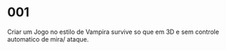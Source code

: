# 001
Criar um Jogo no estilo de Vampira survive so que em 3D e sem controle automatico de mira/ ataque.
